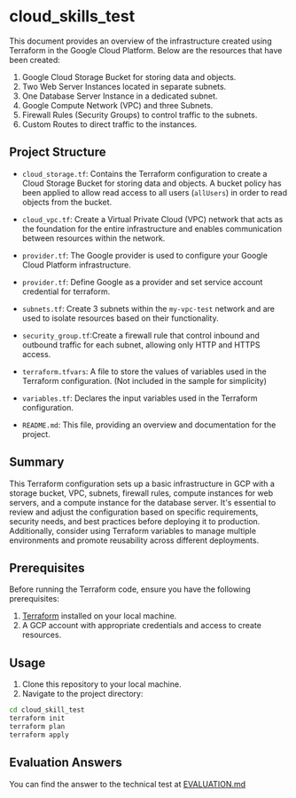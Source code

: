 # cloud_skills_test


This document provides an overview of the infrastructure created using Terraform in the Google Cloud Platform. Below are the resources that have been created:

1. Google Cloud Storage Bucket for storing data and objects.
2. Two Web Server Instances located in separate subnets.
3. One Database Server Instance in a dedicated subnet.
4. Google Compute Network (VPC) and three Subnets.
5. Firewall Rules (Security Groups) to control traffic to the subnets.
6. Custom Routes to direct traffic to the instances.


## Project Structure

- `cloud_storage.tf`: Contains the Terraform configuration to create a Cloud Storage Bucket for storing data and objects. A bucket policy has been applied to allow read access to all users (`allUsers`) in order to read objects from the bucket.
- `cloud_vpc.tf`: Create a Virtual Private Cloud (VPC) network that acts as the foundation for the entire infrastructure and enables communication between resources within the network.
- `provider.tf`: The Google provider is used to configure your Google Cloud Platform infrastructure.
- `provider.tf`: Define Google as a provider and set service account credential for terraform.
- `subnets.tf`: Create 3 subnets within the `my-vpc-test` network and are used to isolate resources based on their functionality.
- `security_group.tf`:Create a firewall rule that control inbound and outbound traffic for each subnet, allowing only HTTP and HTTPS access.

- `terraform.tfvars`: A file to store the values of variables used in the Terraform configuration. (Not included in the sample for simplicity)
- `variables.tf`: Declares the input variables used in the Terraform configuration.
- `README.md`: This file, providing an overview and documentation for the project.


## Summary

This Terraform configuration sets up a basic infrastructure in GCP with a storage bucket, VPC, subnets, firewall rules, compute instances for web servers, and a compute instance for the database server. It's essential to review and adjust the configuration based on specific requirements, security needs, and best practices before deploying it to production. Additionally, consider using Terraform variables to manage multiple environments and promote reusability across different deployments.

## Prerequisites

Before running the Terraform code, ensure you have the following prerequisites:

1. [Terraform](https://www.terraform.io/downloads.html) installed on your local machine.
2. A GCP account with appropriate credentials and access to create resources.

## Usage

1. Clone this repository to your local machine.
2. Navigate to the project directory:

```bash
cd cloud_skill_test
terraform init
terraform plan
terraform apply
```



## Evaluation Answers

You can find the answer to the technical test at [EVALUATION.md](./EVALUATION.md)